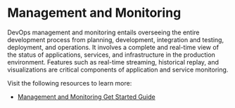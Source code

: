 # Management and Monitoring

DevOps management and monitoring entails overseeing the entire development process from planning, development, integration and testing, deployment, and operations. It involves a complete and real-time view of the status of applications, services, and infrastructure in the production environment. Features such as real-time streaming, historical replay, and visualizations are critical components of application and service monitoring.

Visit the following resources to learn more:

- [Management and Monitoring Get Started Guide](https://www.atlassian.com/devops/devops-tools/devops-monitoring)
